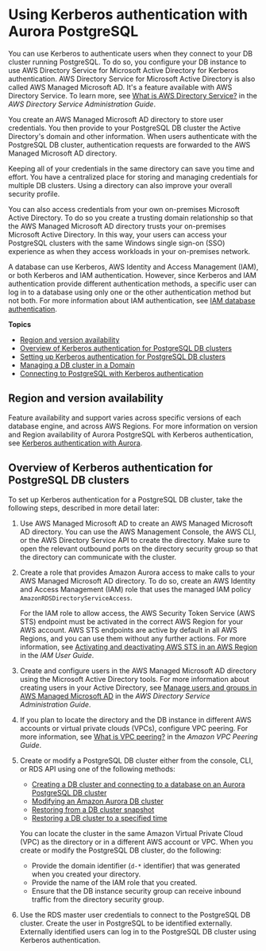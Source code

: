 # Using Kerberos authentication with Aurora PostgreSQL<a name="postgresql-kerberos"></a>

You can use Kerberos to authenticate users when they connect to your DB cluster running PostgreSQL\. To do so, you configure your DB instance to use AWS Directory Service for Microsoft Active Directory for Kerberos authentication\. AWS Directory Service for Microsoft Active Directory is also called AWS Managed Microsoft AD\. It's a feature available with AWS Directory Service\. To learn more, see [What is AWS Directory Service?](https://docs.aws.amazon.com/directoryservice/latest/admin-guide/what_is.html) in the *AWS Directory Service Administration Guide*\.

You create an AWS Managed Microsoft AD directory to store user credentials\. You then provide to your PostgreSQL DB cluster the Active Directory's domain and other information\. When users authenticate with the PostgreSQL DB cluster, authentication requests are forwarded to the AWS Managed Microsoft AD directory\. 

Keeping all of your credentials in the same directory can save you time and effort\. You have a centralized place for storing and managing credentials for multiple DB clusters\. Using a directory can also improve your overall security profile\.

You can also access credentials from your own on\-premises Microsoft Active Directory\. To do so you create a trusting domain relationship so that the AWS Managed Microsoft AD directory trusts your on\-premises Microsoft Active Directory\. In this way, your users can access your PostgreSQL clusters with the same Windows single sign\-on \(SSO\) experience as when they access workloads in your on\-premises network\.

A database can use Kerberos, AWS Identity and Access Management \(IAM\), or both Kerberos and IAM authentication\. However, since Kerberos and IAM authentication provide different authentication methods, a specific user can log in to a database using only one or the other authentication method but not both\. For more information about IAM authentication, see [IAM database authentication](UsingWithRDS.IAMDBAuth.md)\. 

**Topics**
+ [Region and version availability](#postgresql-kerberos.RegionVersionAvailability)
+ [Overview of Kerberos authentication for PostgreSQL DB clusters](#postgresql-kerberos-overview)
+ [Setting up Kerberos authentication for PostgreSQL DB clusters](postgresql-kerberos-setting-up.md)
+ [Managing a DB cluster in a Domain](postgresql-kerberos-managing.md)
+ [Connecting to PostgreSQL with Kerberos authentication](postgresql-kerberos-connecting.md)

## Region and version availability<a name="postgresql-kerberos.RegionVersionAvailability"></a>

Feature availability and support varies across specific versions of each database engine, and across AWS Regions\. For more information on version and Region availability of Aurora PostgreSQL with Kerberos authentication, see [Kerberos authentication with Aurora](Concepts.Aurora_Fea_Regions_DB-eng.Feature.KerberosAuthentication.md)\.

## Overview of Kerberos authentication for PostgreSQL DB clusters<a name="postgresql-kerberos-overview"></a>

To set up Kerberos authentication for a PostgreSQL DB cluster, take the following steps, described in more detail later:

1. Use AWS Managed Microsoft AD to create an AWS Managed Microsoft AD directory\. You can use the AWS Management Console, the AWS CLI, or the AWS Directory Service API to create the directory\. Make sure to open the relevant outbound ports on the directory security group so that the directory can communicate with the cluster\.

1. Create a role that provides Amazon Aurora access to make calls to your AWS Managed Microsoft AD directory\. To do so, create an AWS Identity and Access Management \(IAM\) role that uses the managed IAM policy `AmazonRDSDirectoryServiceAccess`\. 

   For the IAM role to allow access, the AWS Security Token Service \(AWS STS\) endpoint must be activated in the correct AWS Region for your AWS account\. AWS STS endpoints are active by default in all AWS Regions, and you can use them without any further actions\. For more information, see [Activating and deactivating AWS STS in an AWS Region](https://docs.aws.amazon.com/IAM/latest/UserGuide/id_credentials_temp_enable-regions.html#sts-regions-activate-deactivate) in the *IAM User Guide*\.

1. Create and configure users in the AWS Managed Microsoft AD directory using the Microsoft Active Directory tools\. For more information about creating users in your Active Directory, see [Manage users and groups in AWS Managed Microsoft AD](https://docs.aws.amazon.com/directoryservice/latest/admin-guide/ms_ad_manage_users_groups.html) in the *AWS Directory Service Administration Guide*\.

1. If you plan to locate the directory and the DB instance in different AWS accounts or virtual private clouds \(VPCs\), configure VPC peering\. For more information, see [What is VPC peering?](https://docs.aws.amazon.com/vpc/latest/peering/Welcome.html) in the *Amazon VPC Peering Guide*\.

1. Create or modify a PostgreSQL DB cluster either from the console, CLI, or RDS API using one of the following methods:
   + [Creating a DB cluster and connecting to a database on an Aurora PostgreSQL DB cluster](CHAP_GettingStartedAurora.CreatingConnecting.AuroraPostgreSQL.md) 
   + [Modifying an Amazon Aurora DB cluster](Aurora.Modifying.md)
   + [Restoring from a DB cluster snapshot](aurora-restore-snapshot.md)
   + [Restoring a DB cluster to a specified time](aurora-pitr.md)

   You can locate the cluster in the same Amazon Virtual Private Cloud \(VPC\) as the directory or in a different AWS account or VPC\. When you create or modify the PostgreSQL DB cluster, do the following:
   + Provide the domain identifier \(`d-*` identifier\) that was generated when you created your directory\.
   + Provide the name of the IAM role that you created\.
   + Ensure that the DB instance security group can receive inbound traffic from the directory security group\.

1. Use the RDS master user credentials to connect to the PostgreSQL DB cluster\. Create the user in PostgreSQL to be identified externally\. Externally identified users can log in to the PostgreSQL DB cluster using Kerberos authentication\.